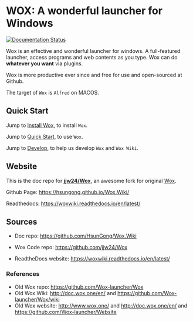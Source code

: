 
# WOX: A wonderful launcher for Windows

[![Documentation Status](https://readthedocs.org/projects/woxwiki/badge/?version=latest)](https://woxwiki.readthedocs.io/en/latest/?badge=latest) 

Wox is an effective and wonderful launcher for windows. A full-featured launcher, access programs and web contents as you type. Wox can do **whatever you want** via plugins.

Wox is more productive ever since and free for use and open-sourced at Github. 

The target of `Wox` is `Alfred` on MACOS.

## Quick Start

Jump to [Install Wox](install.md), to install `Wox`.

Jump to [Quick Start](start.md), to use `Wox`.

Jump to [Develop](develop.md), to help us develop `Wox` and `Wox Wiki`.

## Website

This is the doc repo for [**jjw24/Wox**](https://github.com/jjw24/Wox), an awesome fork for original [Wox](https://github.com/Wox-launcher/Wox).

<!-- mkdocs gh-deploy --remote-branch master -->
Github Page: https://hsungong.github.io/Wox.Wiki/

<!-- git push -->
Readthedocs: https://woxwiki.readthedocs.io/en/latest/

## Sources

- Doc repo: https://github.com/HsunGong/Wox.Wiki

- Wox Code repo: https://github.com/jjw24/Wox

- ReadtheDocs website: https://woxwiki.readthedocs.io/en/latest/

### References

- Old Wox repo: https://github.com/Wox-launcher/Wox
- Old Wox Wiki: http://doc.wox.one/en/ and https://github.com/Wox-launcher/Wox/wiki
- Old Wox website: http://www.wox.one/ and http://doc.wox.one/en/ and https://github.com/Wox-launcher/Website
